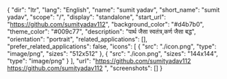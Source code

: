 {
  "dir": "ltr",
  "lang": "English",
  "name": "sumit yadav",
  "short_name": "sumit yadav",
  "scope": "/",
  "display": "standalone",
  "start_url": "https://github.com/sumityadav112",
  "background_color": "#d4b7b0",
  "theme_color": "#009c77",
  "description": "पार्थ जैसा स्वतंत्र,कर्ण जैसा बद्ध",
  "orientation": "portrait",
  "related_applications": [],
  "prefer_related_applications": false,
  "icons": [
    {
      "src": "./icon.png",
      "type": "image/png",
      "sizes": "512x512"
    },
    {
      "src": "./icon.png",
      "sizes": "144x144",
      "type": "image/png"
    }
  ],
  "url": "https://github.com/sumityadav112
https://github.com/sumityadav112
",
  "screenshots": []
}
